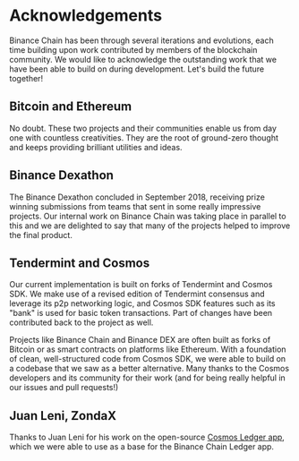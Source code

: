 # Acknowledgements

Binance Chain has been through several iterations and evolutions, each time building upon work contributed by members of the blockchain community. We would like to acknowledge the outstanding work that we have been able to build on during development. Let's build the future together!

## Bitcoin and Ethereum 
No doubt. These two projects and their communities enable us from day one with countless creativities. They are the root of ground-zero thought and keeps providing brilliant utilities and ideas.

## Binance Dexathon

The Binance Dexathon concluded in September 2018, receiving prize winning submissions from teams that sent in some really impressive projects. Our internal work on Binance Chain was taking place in parallel to this and we are delighted to say that many of the projects helped to improve the final product.

## Tendermint and Cosmos

Our current implementation is built on forks of Tendermint and Cosmos SDK. We make use of a revised edition of Tendermint consensus and leverage its p2p networking logic, and Cosmos SDK features such as its "bank" is used for basic token transactions. Part of changes have been contributed back to the project as well.

Projects like Binance Chain and Binance DEX are often built as forks of Bitcoin or as smart contracts on platforms like Ethereum. With a foundation of clean, well-structured code from Cosmos SDK, we were able to build on a codebase that we saw as a better alternative. Many thanks to the Cosmos developers and its community for their work (and for being really helpful in our issues and pull requests!)

## Juan Leni, ZondaX

Thanks to Juan Leni for his work on the open-source [Cosmos Ledger app](https://github.com/ZondaX/ledger-cosmos-app), which we were able to use as a base for the Binance Chain Ledger app.
